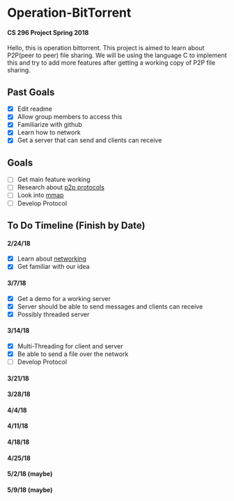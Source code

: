 # Operation-BitTorrent

#### CS 296 Project Spring 2018

Hello, this is operation bittorrent. This project is aimed to learn about P2P(peer to peer) file sharing. We will be using the language C to implement this and try to add more features after getting a working copy of P2P file sharing.


## Past Goals
- [x] Edit readme
- [x] Allow group members to access this
- [x] Familiarize with github
- [x] Learn how to network
- [x] Get a server that can send and clients can receive

## Goals
- [ ] Get main feature working
- [ ] Research about [p2p protocols](https://www.google.com/search?q=p2p+protocol&ie=utf-8&oe=utf-8&client=firefox-b-1)
- [ ] Look into [mmap](http://man7.org/linux/man-pages/man2/mmap.2.html)
- [ ] Develop Protocol

## To Do Timeline (Finish by Date)

#### 2/24/18
- [x] Learn about [networking](http://beej.us/guide/bgnet/)
- [x] Get familiar with our idea
 
#### 3/7/18
- [x] Get a demo for a working server
- [x] Server should be able to send messages and clients can receive
- [x] Possibly threaded server

#### 3/14/18
- [x] Multi-Threading for client and server
- [x] Be able to send a file over the network
- [ ] Develop Protocol
 
#### 3/21/18
 
#### 3/28/18

#### 4/4/18

#### 4/11/18

#### 4/18/18

#### 4/25/18

#### 5/2/18 (maybe)
 
#### 5/9/18 (maybe)

